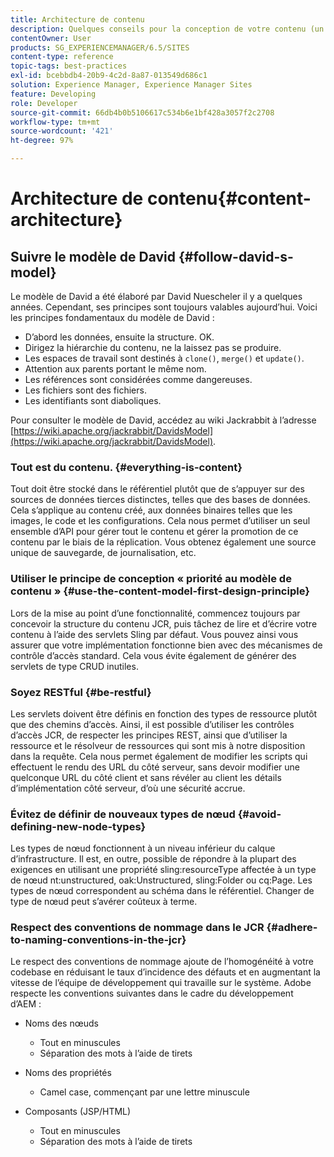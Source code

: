```yaml
---
title: Architecture de contenu
description: Quelques conseils pour la conception de votre contenu (un indice - tout est contenu)
contentOwner: User
products: SG_EXPERIENCEMANAGER/6.5/SITES
content-type: reference
topic-tags: best-practices
exl-id: bcebbdb4-20b9-4c2d-8a87-013549d686c1
solution: Experience Manager, Experience Manager Sites
feature: Developing
role: Developer
source-git-commit: 66db4b0b5106617c534b6e1bf428a3057f2c2708
workflow-type: tm+mt
source-wordcount: '421'
ht-degree: 97%

---
```


# Architecture de contenu{#content-architecture}

## Suivre le modèle de David {#follow-david-s-model}

Le modèle de David a été élaboré par David Nuescheler il y a quelques années. Cependant, ses principes sont toujours valables aujourd’hui. Voici les principes fondamentaux du modèle de David :

* D’abord les données, ensuite la structure. OK.
* Dirigez la hiérarchie du contenu, ne la laissez pas se produire.
* Les espaces de travail sont destinés à `clone()`, `merge()` et `update()`.
* Attention aux parents portant le même nom.
* Les références sont considérées comme dangereuses.
* Les fichiers sont des fichiers.
* Les identifiants sont diaboliques.

Pour consulter le modèle de David, accédez au wiki Jackrabbit à l’adresse [https://wiki.apache.org/jackrabbit/DavidsModel](https://wiki.apache.org/jackrabbit/DavidsModel).

### Tout est du contenu. {#everything-is-content}

Tout doit être stocké dans le référentiel plutôt que de s’appuyer sur des sources de données tierces distinctes, telles que des bases de données. Cela s’applique au contenu créé, aux données binaires telles que les images, le code et les configurations. Cela nous permet d’utiliser un seul ensemble d’API pour gérer tout le contenu et gérer la promotion de ce contenu par le biais de la réplication. Vous obtenez également une source unique de sauvegarde, de journalisation, etc.

### Utiliser le principe de conception « priorité au modèle de contenu » {#use-the-content-model-first-design-principle}

Lors de la mise au point d’une fonctionnalité, commencez toujours par concevoir la structure du contenu JCR, puis tâchez de lire et d’écrire votre contenu à l’aide des servlets Sling par défaut. Vous pouvez ainsi vous assurer que votre implémentation fonctionne bien avec des mécanismes de contrôle d’accès standard. Cela vous évite également de générer des servlets de type CRUD inutiles.

### Soyez RESTful {#be-restful}

Les servlets doivent être définis en fonction des types de ressource plutôt que des chemins d’accès. Ainsi, il est possible d’utiliser les contrôles d’accès JCR, de respecter les principes REST, ainsi que d’utiliser la ressource et le résolveur de ressources qui sont mis à notre disposition dans la requête. Cela nous permet également de modifier les scripts qui effectuent le rendu des URL du côté serveur, sans devoir modifier une quelconque URL du côté client et sans révéler au client les détails d’implémentation côté serveur, d’où une sécurité accrue.

### Évitez de définir de nouveaux types de nœud {#avoid-defining-new-node-types}

Les types de nœud fonctionnent à un niveau inférieur du calque d’infrastructure. Il est, en outre, possible de répondre à la plupart des exigences en utilisant une propriété sling:resourceType affectée à un type de nœud nt:unstructured, oak:Unstructured, sling:Folder ou cq:Page. Les types de nœud correspondent au schéma dans le référentiel. Changer de type de nœud peut s’avérer coûteux à terme.

### Respect des conventions de nommage dans le JCR {#adhere-to-naming-conventions-in-the-jcr}

Le respect des conventions de nommage ajoute de l’homogénéité à votre codebase en réduisant le taux d’incidence des défauts et en augmentant la vitesse de l’équipe de développement qui travaille sur le système. Adobe respecte les conventions suivantes dans le cadre du développement d’AEM :

* Noms des nœuds

   * Tout en minuscules
   * Séparation des mots à l’aide de tirets

* Noms des propriétés

   * Camel case, commençant par une lettre minuscule

* Composants (JSP/HTML)

   * Tout en minuscules
   * Séparation des mots à l’aide de tirets
